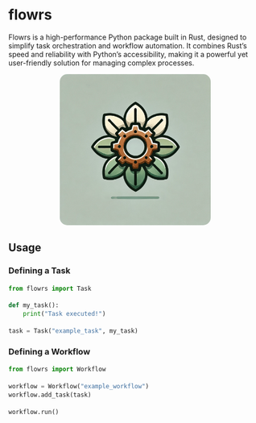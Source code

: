 # flowrs
Flowrs is a high-performance Python package built in Rust, designed to simplify task orchestration and workflow automation. It combines Rust’s speed and reliability with Python’s accessibility, making it a powerful yet user-friendly solution for managing complex processes.
<div style="text-align: center;">
  <img src="./flowrs.png" alt="flowrs" width="300" style="border-radius: 15px;">
</div>

## Usage
### Defining a Task
```python
from flowrs import Task

def my_task():
	print("Task executed!")

task = Task("example_task", my_task)
```

### Defining a Workflow
```python
from flowrs import Workflow

workflow = Workflow("example_workflow")
workflow.add_task(task)

workflow.run()
```
